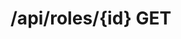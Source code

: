 #  /api/roles/{id} GET

<api-endpoint openapi-path="../../specifications/swagger.json" method="GET" endpoint="/api/roles/{id}"/>